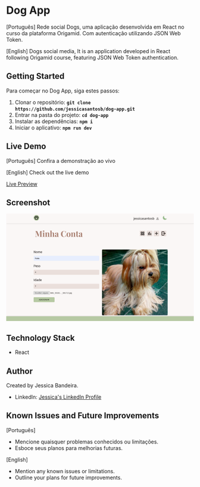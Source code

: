 # Dog App

[Português]
Rede social Dogs, uma aplicação desenvolvida em React no curso da plataforma Origamid. Com autenticação utilizando JSON Web Token.

[English]
Dogs social media, It is an application developed in React following Origamid course, featuring JSON Web Token authentication.

## Getting Started
Para começar no Dog App, siga estes passos:

1. Clonar o repositório: **`git clone https://github.com/jessicasantosb/dog-app.git`**
2. Entrar na pasta do projeto: **`cd dog-app`**
3. Instalar as dependências: **`npm i`**
4. Iniciar o aplicativo: **`npm run dev`**

## Live Demo

[Português]
Confira a demonstração ao vivo

[English]
Check out the live demo

[Live Preview](https://dog-app-jessicasantosb.vercel.app/)

## Screenshot

![Home Page](src/assets/screenshot.png)

## Technology Stack

- React

## Author

Created by Jessica Bandeira.

- LinkedIn: [Jessica's LinkedIn Profile](https://www.linkedin.com/in/jessica-santosb/)

## Known Issues and Future Improvements

[Português]

- Mencione quaisquer problemas conhecidos ou limitações.
- Esboce seus planos para melhorias futuras.

[English]

- Mention any known issues or limitations.
- Outline your plans for future improvements.